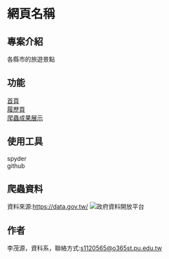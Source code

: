# 網頁名稱

## 專案介紹
各縣市的旅遊景點
## 功能
[首頁](https://phiigff24.github.io/html5up-massively/index.html#)<br>
[履歷頁](https://phiigff24.github.io/html5up-massively/generic.html)<br>
[爬蟲成果展示](https://phiigff24.github.io/html5up-massively/elements.html)
## 使用工具
spyder<br>
github
## 爬蟲資料
資料來源:https://data.gov.tw/
![政府資料開放平台](https://github.com/user-attachments/assets/a5a9d38a-5376-4911-bda2-5cea5e5939c5)
## 作者 
李茂源，資科系，聯絡方式:s1120565@o365st.pu.edu.tw
